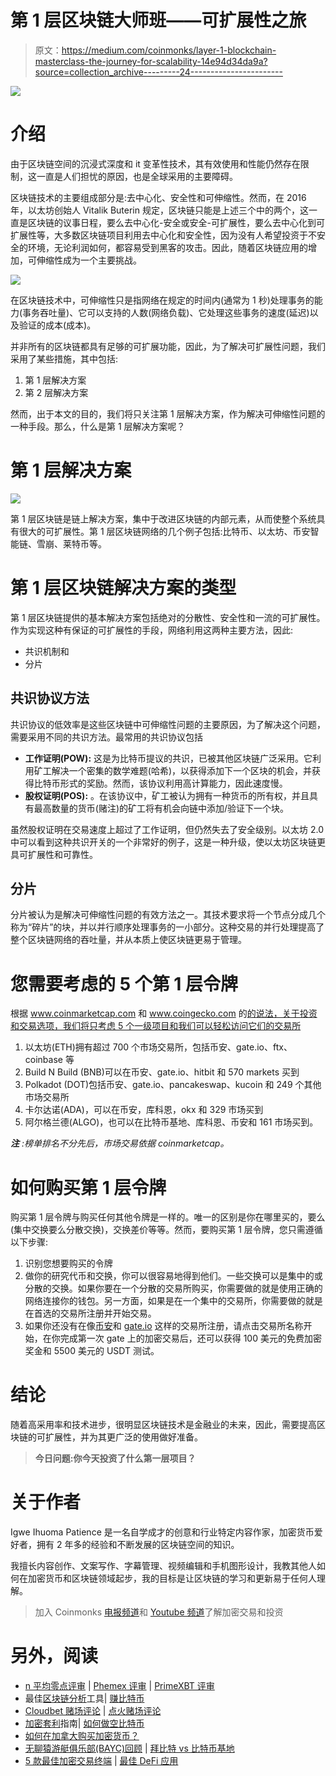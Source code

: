 # 第 1 层区块链大师班——可扩展性之旅

> 原文：<https://medium.com/coinmonks/layer-1-blockchain-masterclass-the-journey-for-scalability-14e94d34da9a?source=collection_archive---------24----------------------->

![](img/e7ab4c24b50feec6682477f723bab091.png)

# 介绍

由于区块链空间的沉浸式深度和 it 变革性技术，其有效使用和性能仍然存在限制，这一直是人们担忧的原因，也是全球采用的主要障碍。

区块链技术的主要组成部分是:去中心化、安全性和可伸缩性。然而，在 2016 年，以太坊创始人 Vitalik Buterin 规定，区块链只能是上述三个中的两个，这一直是区块链的议事日程，要么去中心化-安全或安全-可扩展性，要么去中心化到可扩展性等，大多数区块链项目利用去中心化和安全性，因为没有人希望投资于不安全的环境，无论利润如何，都容易受到黑客的攻击。因此，随着区块链应用的增加，可伸缩性成为一个主要挑战。

![](img/b6f99a44c5feb27a70d2fab1f540d211.png)

在区块链技术中，可伸缩性只是指网络在规定的时间内(通常为 1 秒)处理事务的能力(事务吞吐量)、它可以支持的人数(网络负载)、它处理这些事务的速度(延迟)以及验证的成本(成本)。

并非所有的区块链都具有足够的可扩展功能，因此，为了解决可扩展性问题，我们采用了某些措施，其中包括:

1.  第 1 层解决方案
2.  第 2 层解决方案

然而，出于本文的目的，我们将只关注第 1 层解决方案，作为解决可伸缩性问题的一种手段。那么，什么是第 1 层解决方案呢？

# 第 1 层解决方案

![](img/52f93c114746cc2c2b43d0a1c8b9db43.png)

第 1 层区块链是链上解决方案，集中于改进区块链的内部元素，从而使整个系统具有很大的可扩展性。第 1 层区块链网络的几个例子包括:比特币、以太坊、币安智能链、雪崩、莱特币等。

# 第 1 层区块链解决方案的类型

第 1 层区块链提供的基本解决方案包括绝对的分散性、安全性和一流的可扩展性。作为实现这种有保证的可扩展性的手段，网络利用这两种主要方法，因此:

*   共识机制和
*   分片

## 共识协议方法

共识协议的低效率是这些区块链中可伸缩性问题的主要原因，为了解决这个问题，需要采用不同的共识方法。最常用的共识协议包括

*   **工作证明(POW):** 这是为比特币提议的共识，已被其他区块链广泛采用。它利用矿工解决一个密集的数学难题(哈希)，以获得添加下一个区块的机会，并获得比特币形式的奖励。然而，该协议利用高计算能力，因此速度慢。
*   **股权证明(POS):** 。在该协议中，矿工被认为拥有一种货币的所有权，并且具有最高数量的货币(赌注)的矿工将有机会向链中添加/验证下一个块。

虽然股权证明在交易速度上超过了工作证明，但仍然失去了安全级别。以太坊 2.0 中可以看到这种共识开关的一个非常好的例子，这是一种升级，使以太坊区块链更具可扩展性和可靠性。

## 分片

分片被认为是解决可伸缩性问题的有效方法之一。其技术要求将一个节点分成几个称为“碎片”的块，并以并行顺序处理事务的一小部分。这种交易的并行处理提高了整个区块链网络的吞吐量，并从本质上使区块链更易于管理。

# 您需要考虑的 5 个第 1 层令牌

根据 www.coinmarketcap.com 和 www.coingecko.com 的[的说法，关于投资和交易选项，我们将只考虑 5 个一级项目和我们可以轻松访问它们的交易所](http://www.coinmarketcap.com)

1.  以太坊(ETH)拥有超过 700 个市场交易所，包括币安、gate.io、ftx、coinbase 等
2.  Build N Build (BNB)可以在币安、gate.io、hitbit 和 570 markets 买到
3.  Polkadot (DOT)包括币安、gate.io、pancakeswap、kucoin 和 249 个其他市场交易所
4.  卡尔达诺(ADA)，可以在币安，库科恩，okx 和 329 市场买到
5.  阿尔格兰德(ALGO)，也可以在比特币基地、库科恩、币安和 161 市场买到。

***注*** *:榜单排名不分先后，市场交易依据 coinmarketcap。*

# 如何购买第 1 层令牌

购买第 1 层令牌与购买任何其他令牌是一样的。唯一的区别是你在哪里买的，要么(集中交换要么分散交换)，交换差价等等。然而，要购买第 1 层令牌，您只需遵循以下步骤:

1.  识别您想要购买的令牌
2.  做你的研究代币和交换，你可以很容易地得到他们。一些交换可以是集中的或分散的交换。如果你要在一个分散的交易所购买，你需要做的就是使用正确的网络连接你的钱包。另一方面，如果是在一个集中的交易所，你需要做的就是在首选的交易所注册并开始交易。
3.  如果你还没有在像[币安](https://www.binance.me/en/activity/referral/offers/claim?ref=CPA_00TAEVOPL3)和 [gate.io](https://www.gate.io/signup/7465448) 这样的交易所注册，请点击交易所名称开始，在你完成第一次 gate 上的加密交易后，还可以获得 100 美元的免费加密奖金和 5500 美元的 USDT 测试。

# 结论

随着高采用率和技术进步，很明显区块链技术是金融业的未来，因此，需要提高区块链的可扩展性，并为其更广泛的使用做好准备。

> **今日问题:你今天投资了什么第一层项目？**

# 关于作者

Igwe Ihuoma Patience 是一名自学成才的创意和行业特定内容作家，加密货币爱好者，拥有 2 年多的经验和不断发展的区块链空间的知识。

我擅长内容创作、文案写作、字幕管理、视频编辑和手机图形设计，我教其他人如何在加密货币和区块链领域起步，我的目标是让区块链的学习和更新易于任何人理解。

> 加入 Coinmonks [电报频道](https://t.me/coincodecap)和 [Youtube 频道](https://www.youtube.com/c/coinmonks/videos)了解加密交易和投资

# 另外，阅读

*   [n 平均零点评审](/coinmonks/ngrave-zero-review-c465cf8307fc) | [Phemex 评审](/coinmonks/phemex-review-4cfba0b49e28) | [PrimeXBT 评审](/coinmonks/primexbt-review-88e0815be858)
*   最佳[区块链分析](https://bitquery.io/blog/best-blockchain-analysis-tools-and-software)工具| [赚比特币](/coinmonks/earn-bitcoin-6e8bd3c592d9)
*   [Cloudbet 赌场评论](https://coincodecap.com/cloudbet-casino-review) | [点火赌场评论](https://coincodecap.com/ignition-casino-review)
*   [加密套利](/coinmonks/crypto-arbitrage-guide-how-to-make-money-as-a-beginner-62bfe5c868f6)指南| [如何做空比特币](/coinmonks/how-to-short-bitcoin-568a2d0b4ae5)
*   [如何在加拿大购买加密货币？](https://coincodecap.com/how-to-buy-cryptocurrency-in-canada)
*   [无聊猿游艇俱乐部(BAYC)回顾](https://coincodecap.com/bored-ape-yacht-club-bayc-review) | [拜比特 vs 比特币基地](https://coincodecap.com/bybit-vs-coinbase)
*   [5 款最佳加密交易终端](https://coincodecap.com/crypto-trading-terminals) | [最佳 DeFi 应用](https://coincodecap.com/best-defi-apps)